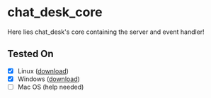 # chat_desk_core
Here lies chat_desk's core containing the server and event handler!

## Tested On
- [x] Linux ([download](https://raw.githubusercontent.com/omegaui/chat_desk_core/main/bin/linux/chat_desk_core.exe))
- [x] Windows ([download](https://raw.githubusercontent.com/omegaui/chat_desk_core/main/bin/windows/chat_desk_core.exe))
- [ ] Mac OS (help needed)
